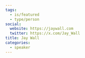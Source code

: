 ```yaml
---
tags:
  - is/featured
  - type/person
social:
  website: https://jaywall.com
  twitter: https://x.com/Jay_Wall
title: Jay Wall
categories:
  - speaker
---
```

